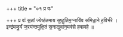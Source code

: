 +++
title = "०१ प्र वः"

+++
प्र वः॑ स॒तां ज्येष्ठ॑तमाय सुष्टु॒तिम॒ग्नावि॑व समिधा॒ने ह॒विर्भ॑रे ।  
इन्द्र॑मजु॒र्यं ज॒रय॑न्तमुक्षि॒तं स॒नाद्युवा॑न॒मव॑से हवामहे ॥